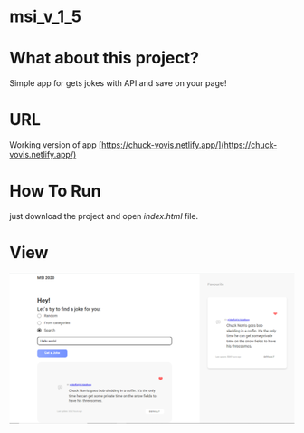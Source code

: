 # msi_v_1_5

# **What about this project?**
  Simple app for gets jokes with API and save on your page!
# **URL**
Working version of app [https://chuck-vovis.netlify.app/](https://chuck-vovis.netlify.app/)
# **How To Run**
just download the project and open *index.html* file.
# **View**
![One of views](/icons/pres.png)
